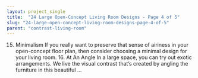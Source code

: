 ```yaml
---
layout: project_single
title:  "24 Large Open-Concept Living Room Designs - Page 4 of 5"
slug: "24-large-open-concept-living-room-designs-page-4-of-5"
parent: "contrast-living-room"
---
```

15. Minimalism If you really want to preserve that sense of airiness in your open-concept floor plan, then consider choosing a minimal design for your living room. 16. At An Angle In a large space, you can try out exotic arrangements. We live the visual contrast that’s created by angling the furniture in this beautiful …